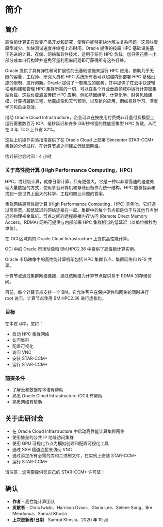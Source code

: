 # 简介

## 简介

高性能计算正在改变产品开发和研究，使客户能够更快地解决复杂问题。这意味着原型减少、加快测试速度并缩短上市时间。Oracle 提供的按需 HPC 基础设施基于先进的计算、存储、网络和软件技术，适用于任何 HPC 负载。您只需花费一小部分成本自行构建并避免容量利用率问题即可获得所有这些好处。

Oracle 提供了具有弹性和可扩展性的云基础设施来运行 HPC 应用。借助几乎无限的容量，工程师、研究人员和 HPC 系统所有者可以超越内部部署 HPC 基础设施的限制，进行创新。Oracle 提供了一套集成的服务，其中提供了在云中快速轻松地构建和管理 HPC 集群所需的一切，可以在各个行业垂直领域中运行计算密集型负载。这些负载涵盖传统 HPC 应用，例如基因组学、计算化学、财务风险建模、计算机辅助工程、地震成像和天气预测，以及新兴应用，例如机器学习、深度学习和自主驾驶。

借助 Oracle Cloud Infrastructure，企业可以在按使用付费或非计量付费模型上运行需要数百万 IOP、毫秒延迟和许多 GB/秒带宽的性能密集型 HPC 负载，从而在 3 年 TCO 上节省 32%。

这些上机操作实验指南提供了在 Oracle Cloud 上部署 Simcenter STAR-CCM+ 集群的分步过程，在计算节点之间建立低延迟网络。

估计研讨会时间：4 小时

### 关于高性能计算 (High Performance Computing，HPC)

HPC，或超级计算，就像日常计算，只有更强大。它是一种以非常高速的速度处理大量数据的方式，使用多台计算机和存储设备作为统一结构。HPC 能够探索和找到一些世界上最大的科学、工程和商业问题的答案。

集群网络是高性能计算 (High Performance Computing，HPC) 实例池，它们通过高带宽、超低延迟的网络连接在一起。集群中的每个节点都是位于与其他节点附近的物理裸金属机。节点之间的远程直接内存访问 (Remote Direct Memory Access，RDMA) 网络可提供与内部部署 HPC 集群相当的低延迟（以单位微秒为单位）。

在 OCI 区域内的 Oracle Cloud Infrastructure 上提供高性能计算。

OCI 中的 Oracle 市场映像和 BM.HPC2.36 中提供了高性能计算实例。

Oracle 市场映像中的高性能计算机架包括 HPC 集群节点、集群网络和 NFS 共享。

计算节点通过集群网络连接，通过该网络为计算节点提供基于 RDMA 的存储访问。

目前，每个计算节点支持一个 BM。它允许客户在保护硬件和网络的同时进行 root 访问，计算节点使用 BM.HPC2.36 进行虚拟化。

### 目标

在本练习中，您将：

*   启动 HPC 集群网络
*   访问集群
*   配置可视化
*   访问 VNC
*   安装 STAR-CCM+
*   运行 STAR-CCM+

### 前提条件

*   了解云和数据库术语有帮助
*   熟悉 Oracle Cloud Infrastructure (OCI) 有帮助
*   熟悉网络有帮助

## 关于此研讨会

*   在 Oracle Cloud Infrastructure 中启动高性能计算集群网络
*   使用堡垒的公共 IP 地址访问集群
*   使用 GPU 可视化节点为模拟创建和配置可视化工具
*   通过 SSH 隧道连接来访问 VNC
*   通过添加所有必需的库和二进制文件，在实例上安装 STAR-CCM+
*   运行 STAR-CCM+

请注意：您需要提供您自己的 STAR-CCM+ 许可证！

## 确认

*   **作者** - 高性能计算团队
*   **贡献者** - Chris Iwicki、Harrison Dvoor、Gloria Lee、Selene Song、Bre Mendonca、Samrat Khosla
*   **上次更新者/日期** - Samrat Khosla，2020 年 10 月